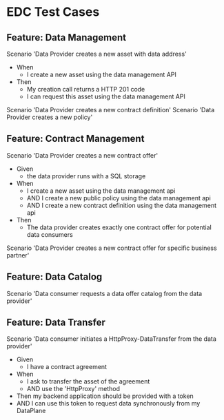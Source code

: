 # EDC Test Cases

## Feature: Data Management

Scenario 'Data Provider creates a new asset with data address'
- When
  - I create a new asset using the data management API
- Then
  - My creation call returns a HTTP 201 code
  - I can request this asset using the data management API

Scenario 'Data Provider creates a new contract definition'
Scenario 'Data Provider creates a new policy'

## Feature: Contract Management

Scenario 'Data Provider creates a new contract offer'
- Given
  - the data provider runs with a SQL storage
- When
  - I create a new asset using the data management api
  - AND I create a new public policy using the data management api
  - AND I create a new contract definition using the data management api
- Then
  - The data provider creates exactly one contract offer for potential data consumers

Scenario 'Data Provider creates a new contract offer for specific business partner'


## Feature: Data Catalog

Scenario 'Data consumer requests a data offer catalog from the data provider'

## Feature: Data Transfer

Scenario 'Data consumer initiates a HttpProxy-DataTransfer from the data provider'
- Given
  - I have a contract agreement
- When
  - I ask to transfer the asset of the agreement
  - AND use the 'HttpProxy' method
- Then my backend application should be provided with a token
- AND I can use this token to request data synchronously from my DataPlane
